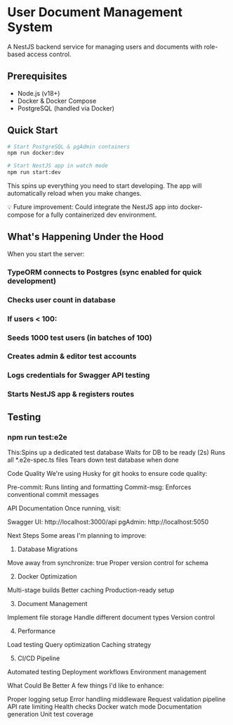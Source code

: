 # User Document Management System

A NestJS backend service for managing users and documents with role-based access control.

## Prerequisites

- Node.js (v18+)
- Docker & Docker Compose
- PostgreSQL (handled via Docker)

## Quick Start

```bash
# Start PostgreSQL & pgAdmin containers
npm run docker:dev

# Start NestJS app in watch mode
npm run start:dev
```

This spins up everything you need to start developing. The app will automatically reload when you make changes.

💡 Future improvement: Could integrate the NestJS app into docker-compose for a fully containerized dev environment.

## What's Happening Under the Hood

When you start the server:

### TypeORM connects to Postgres (sync enabled for quick development)

### Checks user count in database

### If users < 100:

### Seeds 1000 test users (in batches of 100)

### Creates admin & editor test accounts

### Logs credentials for Swagger API testing

### Starts NestJS app & registers routes

## Testing

### npm run test:e2e

This:Spins up a dedicated test database
Waits for DB to be ready (2s)
Runs all \*.e2e-spec.ts files
Tears down test database when done

Code Quality
We're using Husky for git hooks to ensure code quality:

Pre-commit: Runs linting and formatting
Commit-msg: Enforces conventional commit messages

API Documentation
Once running, visit:

Swagger UI: http://localhost:3000/api
pgAdmin: http://localhost:5050

Next Steps
Some areas I'm planning to improve:

1. Database Migrations

Move away from synchronize: true
Proper version control for schema

2. Docker Optimization

Multi-stage builds
Better caching
Production-ready setup

3. Document Management

Implement file storage
Handle different document types
Version control

4. Performance

Load testing
Query optimization
Caching strategy

5. CI/CD Pipeline

Automated testing
Deployment workflows
Environment management

What Could Be Better
A few things I'd like to enhance:

Proper logging setup
Error handling middleware
Request validation pipeline
API rate limiting
Health checks
Docker watch mode
Documentation generation
Unit test coverage
